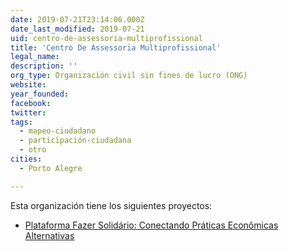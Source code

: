 ```yaml
---
date: 2019-07-21T23:14:06.000Z
date_last_modified: 2019-07-21
uid: centro-de-assessoria-multiprofissional
title: 'Centro De Assessoria Multiprofissional'
legal_name: 
description: ''
org_type: Organización civil sin fines de lucro (ONG)
website: 
year_founded: 
facebook: 
twitter: 
tags:
  - mapeo-ciudadano
  - participación-ciudadana
  - otro
cities: 
  - Porto Alegre

---
```


Esta organización tiene los siguientes proyectos:

- [Plataforma Fazer Solidário: Conectando Práticas Econômicas Alternativas](/proyectos/plataforma-fazer-solidario-conectando-praticas-economicas-alternativas)
